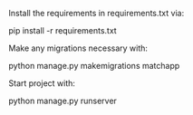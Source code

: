 Install the requirements in requirements.txt via:

pip install -r requirements.txt

Make any migrations necessary with:

python manage.py makemigrations matchapp

Start project with:

python manage.py runserver